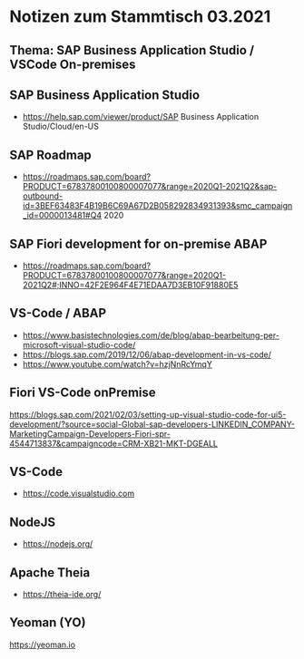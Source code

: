 Notizen zum Stammtisch 03.2021
====

Thema: SAP Business Application Studio / VSCode On-premises
----

SAP Business Application Studio
----
- https://help.sap.com/viewer/product/SAP Business Application Studio/Cloud/en-US

SAP Roadmap
----
- https://roadmaps.sap.com/board?PRODUCT=67837800100800007077&range=2020Q1-2021Q2&sap-outbound-id=3BEF63483F4B19B6C69A67D2B058292834931393&smc_campaign_id=0000013481#Q4 2020

SAP Fiori development for on-premise ABAP
----
- https://roadmaps.sap.com/board?PRODUCT=67837800100800007077&range=2020Q1-2021Q2#;INNO=42F2E964F4E71EDAA7D3EB10F91880E5

VS-Code / ABAP
----
- https://www.basistechnologies.com/de/blog/abap-bearbeitung-per-microsoft-visual-studio-code/
- https://blogs.sap.com/2019/12/06/abap-development-in-vs-code/
- https://www.youtube.com/watch?v=hzjNnRcYmqY

Fiori VS-Code onPremise
----
https://blogs.sap.com/2021/02/03/setting-up-visual-studio-code-for-ui5-development/?source=social-Global-sap-developers-LINKEDIN_COMPANY-MarketingCampaign-Developers-Fiori-spr-4544713837&campaigncode=CRM-XB21-MKT-DGEALL


VS-Code
----
- https://code.visualstudio.com

NodeJS
----
- https://nodejs.org/

Apache Theia
----
- https://theia-ide.org/


Yeoman (YO)
----
https://yeoman.io
